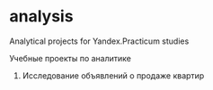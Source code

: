# analysis

Analytical projects for Yandex.Practicum studies

Учебные проекты по аналитике
1. Исследование объявлений о продаже квартир
